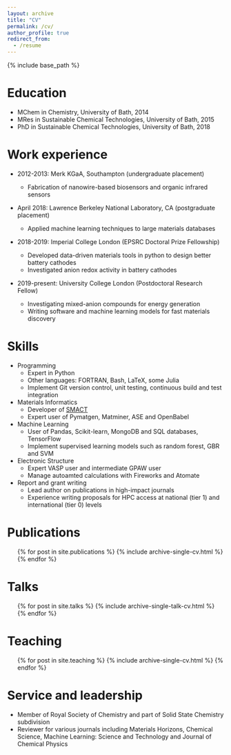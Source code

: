 ```yaml
---
layout: archive
title: "CV"
permalink: /cv/
author_profile: true
redirect_from:
  - /resume
---
```


{% include base_path %}

Education
======
* MChem in Chemistry, University of Bath, 2014
* MRes in Sustainable Chemical Technologies, University of Bath, 2015
* PhD in Sustainable Chemical Technologies, University of Bath, 2018 

Work experience
======
* 2012-2013: Merk KGaA, Southampton (undergraduate placement)
  * Fabrication of nanowire-based biosensors and organic infrared sensors

* April 2018: Lawrence Berkeley National Laboratory, CA (postgraduate placement)
  * Applied machine learning techniques to large materials databases

* 2018-2019: Imperial College London (EPSRC Doctoral Prize Fellowship)
  * Developed data-driven materials tools in python to design better battery cathodes
  * Investigated anion redox activity in battery cathodes

* 2019-present: University College London (Postdoctoral Research Fellow)
  * Investigating mixed-anion compounds for energy generation
  * Writing software and machine learning models for fast materials discovery
  
Skills
======
* Programming
  * Expert in Python
  * Other languages: FORTRAN, Bash, LaTeX, some Julia
  * Implement Git version control, unit testing, continuous build and test integration
* Materials Informatics
  * Developer of [SMACT](https://github.com/WMD-group/smact)
  * Expert user of Pymatgen, Matminer, ASE and OpenBabel
* Machine Learning
  * User of Pandas, Scikit-learn, MongoDB and SQL databases, TensorFlow
  * Implement supervised learning models such as random forest, GBR and SVM
* Electronic Structure
  * Expert VASP user and intermediate GPAW user
  * Manage autoamted calculations with Fireworks and Atomate
* Report and grant writing
  * Lead author on publications in high-impact journals
  * Experience writing proposals for HPC access at national (tier 1) and international (tier 0) levels 
 
Publications
======
  <ul>{% for post in site.publications %}
    {% include archive-single-cv.html %}
  {% endfor %}</ul>
  
Talks
======
  <ul>{% for post in site.talks %}
    {% include archive-single-talk-cv.html %}
  {% endfor %}</ul>
  
Teaching
======
  <ul>{% for post in site.teaching %}
    {% include archive-single-cv.html %}
  {% endfor %}</ul>
  
Service and leadership
======
*  Member of Royal Society of Chemistry and part of Solid State Chemistry subdivision
* Reviewer for various journals including Materials Horizons, Chemical Science, Machine Learning: Science and Technology and Journal of Chemical Physics

